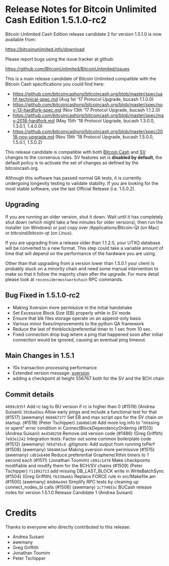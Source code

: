Release Notes for Bitcoin Unlimited Cash Edition 1.5.1.0-rc2
=========================================================

Bitcoin Unlimited Cash Edition release candidate 2 for version 1.5.1.0 is now available from:

  <https://bitcoinunlimited.info/download>

Please report bugs using the issue tracker at github:

  <https://github.com/BitcoinUnlimited/BitcoinUnlimited/issues>

This is a main release candidate of Bitcoin Unlimited compatible
with the Bitcoin Cash specifications you could find here:

- https://github.com/bitcoincashorg/bitcoincash.org/blob/master/spec/uahf-technical-spec.md (Aug 1st '17 Protocol Upgrade, bucash 1.1.0.0)
- https://github.com/bitcoincashorg/bitcoincash.org/blob/master/spec/nov-13-hardfork-spec.md (Nov 13th '17 Protocol Upgrade, bucash 1.1.2.0)
- https://github.com/bitcoincashorg/bitcoincash.org/blob/master/spec/may-2018-hardfork.md (May 15th '18 Protocol Upgrade, bucash 1.3.0.0, 1.3.0.1, 1.4.0.0)
- https://github.com/bitcoincashorg/bitcoincash.org/blob/master/spec/2018-nov-upgrade.md (Nov 15th '18 Protocol Upgrade, bucash 1.5.0.0, 1.5.0.1, 1.5.0.2)

This release candidate is compatible with both [Bitcoin Cash](https://github.com/bitcoincashorg/bitcoincash.org/blob/master/spec/2018-nov-upgrade.md) and [SV](https://github.com/bitcoin-sv/bitcoin-sv/blob/master/doc/release-notes.md) changes to the consensus rules.
SV features set is **disabled by default**, the default policy is to activate the set of changes as defined by the bitcoincash.org.

Although this software has passed normal QA tests, it is currently undergoing longevity testing to validate stability.  If you are looking for the most stable software, use the last Official Release (i.e. 1.5.0.2).

Upgrading
---------

If you are running an older version, shut it down. Wait until it has completely
shut down (which might take a few minutes for older versions), then run the
installer (on Windows) or just copy over /Applications/Bitcoin-Qt (on Mac) or
bitcoind/bitcoin-qt (on Linux).

If you are upgrading from a release older than 1.1.2.0, your UTXO database will be converted
to a new format. This step could take a variable amount of time that will depend
on the performance of the hardware you are using.

Other than that upgrading from a version lower than 1.5.0.1 your client is probably stuck
on a minority chain and need some manual intervention to make so that it follow the majority
chain after the upgrade. For more detail please look at `reconsidermostworkchain` RPC commands.

Bug Fixed in 1.5.1.0-rc2
------------------------

- Making Xversion more permissive in the initial handshake
- Set Excessive Block Size (EB) properly while in SV mode
- Ensure that blk files storage operate on an append-only basis
- Various minor fixes/improvements to the python QA framework
- Reduce the last of thinblock/preferential timer to 1 sec from 10 sec.
- Fixed connection drop bug where a ping that happened soon after initial connection would be ignored, causing an eventual ping timeout.

Main Changes in 1.5.1
---------------------

- 10x transaction processing performance
- Extended version message: [xversion](https://github.com/BitcoinUnlimited/BitcoinUnlimited/blob/release/doc/xversionmessage.md)
- adding a checkpoint at height 556767 both for the SV and the BCH chain

Commit details
-------

`4699c035f` Add rc tag to BU version if rc is higher than 0 (#1519) (Andrea Suisani)
`3918ad3ea` Allow early pings and include a functional test for that (#1517) (awemany)
`068467377` Set EB and max script ops for the SV chain on startup. (#1518) (Peter Tschipper)
`2ab8b61d0` Add more log info to "missing or spent" error condition in ConnectBlockDependencyOrdering (#1513) (Andrea Suisani)
`ded3d6258` Remove old version code (#1486) (Greg Griffith)
`7e93e1242` Integration tests: Factor out some common boilerplate code (#1512) (awemany)
`705d745c6` .gitignore: Add output from running txPerf (#1508) (awemany)
`5664663ad` Making xversion more permissive (#1515) (awemany)
`cdb1eb498` Reduce preferential Graphene/Xthin timers to 1 second each (#1511) (Jonathan Toomim)
`c891c1478` Make checkpoints modifiable and modify them for the BCH/SV chains (#1509) (Peter Tschipper)
`f11092713` add missing DB_LAST_BLOCK write in WriteBatchSync (#1504) (Greg Griffith)
`fb330abb1` Replace FORCE rule in src/Makefile.am (#1500) (awemany)
`8dd66ed4d` Simplify RPC tests by cleaning up connect_nodes_bi calls (#1506) (awemany)
`1c774653c` BUCash release notes for version 1.5.1.0 Release Candidate 1 (Andrea Suisani)

Credits
=======

Thanks to everyone who directly contributed to this release:

- Andrea Suisani
- awemany
- Greg Griffith
- Jonathan Toomim
- Peter Tschipper
